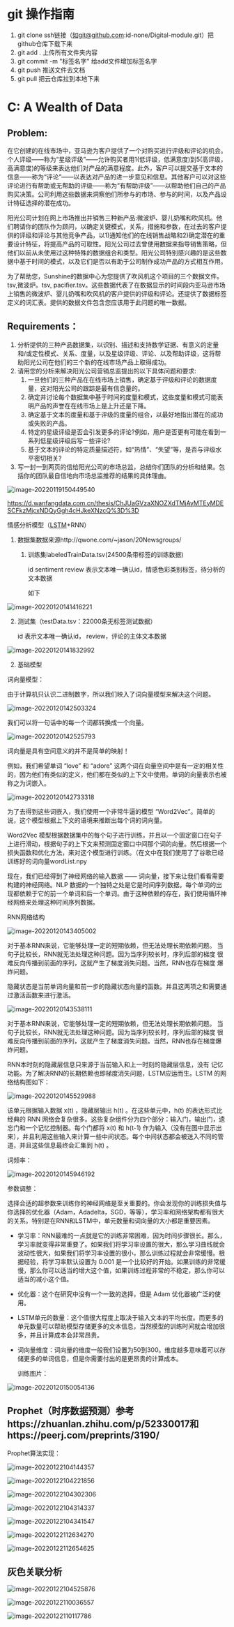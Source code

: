

# git 操作指南

1. git clone ssh链接（如git@github.com:id-none/Digital-module.git）把github仓库下载下来
2. git add . 上传所有文件夹内容
3. git commit -m "标签名字" 给add文件增加标签名字
4. git push 推送文件去文档
4. git pull 把云仓库拉到本地下来

# C: A Wealth of Data

## Problem:

在它创建的在线市场中，亚马逊为客户提供了一个对购买进行评级和评论的机会。个人评级——称为“星级评级”——允许购买者用1(低评级，低满意度)到5(高评级，高满意度)的等级来表达他们对产品的满意程度。此外，客户可以提交基于文本的信息——称为“评论”——以表达对产品的进一步意见和信息。其他客户可以对这些评论进行有帮助或无帮助的评级——称为“有帮助评级”——以帮助他们自己的产品购买决策。公司利用这些数据来洞察他们所参与的市场、参与的时间，以及产品设计特征选择的潜在成功。



阳光公司计划在网上市场推出并销售三种新产品:微波炉、婴儿奶嘴和吹风机。他们聘请你的团队作为顾问，以确定关键模式，关系，措施和参数，在过去的客户提供的评级和评论与其他竞争产品，以1)通知他们的在线销售战略和2)确定潜在的重要设计特征，将提高产品的可取性。阳光公司过去曾使用数据来指导销售策略，但他们以前从未使用过这种特殊的数据组合和类型。阳光公司特别感兴趣的是这些数据中基于时间的模式，以及它们是否以有助于公司制作成功产品的方式相互作用。



为了帮助您，Sunshine的数据中心为您提供了吹风机这个项目的三个数据文件。tsv,微波炉。tsv,  pacifier.tsv。这些数据代表了在数据显示的时间段内亚马逊市场上销售的微波炉、婴儿奶嘴和吹风机的客户提供的评级和评论。还提供了数据标签定义的词汇表。提供的数据文件包含您应该用于此问题的唯一数据。

## Requirements：

1. 分析提供的三种产品数据集，以识别、描述和支持数学证据、有意义的定量和/或定性模式、关系、度量，以及星级评级、评论、以及帮助评级，这将帮助阳光公司在他们的三个新的在线市场产品上取得成功。
2. 请用您的分析来解决阳光公司营销总监提出的以下具体问题和要求:
   1. 一旦他们的三种产品在在线市场上销售，确定基于评级和评论的数据度量，这对阳光公司的跟踪是最有信息量的。
   2. 确定并讨论每个数据集中基于时间的度量和模式，这些度量和模式可能表明产品的声誉在在线市场上是上升还是下降。
   3. 确定基于文本的度量和基于评级的度量的组合，以最好地指出潜在的成功或失败的产品。
   4. 特定的星级评级是否会引发更多的评论?例如，用户是否更有可能在看到一系列低星级评级后写一些评论?
   5. 基于文本的评论的特定质量描述符，如“热情”、“失望”等，是否与评级水平密切相关?
3. 写一封一到两页的信给阳光公司的市场总监，总结你们团队的分析和结果。包括你的团队最自信地向市场总监推荐的结果的具体理由。



![image-20220119150449540](美赛.assets/image-20220119150449540.png)

https://d.wanfangdata.com.cn/thesis/ChJUaGVzaXNOZXdTMjAyMTEyMDESCFkzMjcxNDQyGgh4cHJkeXNzcQ%3D%3D







情感分析模型（[LSTM](https://so.csdn.net/so/search?q=LSTM&spm=1001.2101.3001.7020)+RNN）

1. 数据集数据来源http://qwone.com/~jason/20Newsgroups/

   1. 训练集labeledTrainData.tsv(24500条带标签的训练数据)

      id sentiment review 表示文本唯一确认id，情感色彩类别标签，待分析的文本数据

      如下

![image-20220120141416221](美赛.assets/image-20220120141416221.png)

2. 测试集（testData.tsv：22000条无标签测试数据）

   id 表示文本唯一确认id， review，评论的主体文本数据

![image-20220120141832992](美赛.assets/image-20220120141832992.png)





2. 基础模型

词向量模型：

由于计算机只认识二进制数字，所以我们映入了词向量模型来解决这个问题。

![image-20220120142503324](美赛.assets/image-20220120142503324.png)

我们可以将一句话中的每一个词都转换成一个向量。

![image-20220120142525793](美赛.assets/image-20220120142525793.png)

词向量是具有空间意义的并不是简单的映射！

例如，我们希望单词 “love” 和 “adore” 这两个词在向量空间中是有一定的相关性的，因为他们有类似的定义，他们都在类似的上下文中使用。单词的向量表示也被称之为词嵌入。

![image-20220120142733318](美赛.assets/image-20220120142733318.png)

为了去得到这些词嵌入，我们使用一个非常牛逼的模型 “Word2Vec”。简单的说，这个模型根据上下文的语境来推断出每个词的词向量。

Word2Vec 模型根据数据集中的每个句子进行训练，并且以一个固定窗口在句子上进行滑动，根据句子的上下文来预测固定窗口中间那个词的向量。然后根据一个损失函数和优化方法，来对这个模型进行训练。（在文中在我们使用了了谷歌已经训练好的词向量wordList.npy

现在，我们已经得到了神经网络的输入数据 —— 词向量，接下来让我们看看需要构建的神经网络。NLP 数据的一个独特之处是它是时间序列数据。每个单词的出现都依赖于它的前一个单词和后一个单词。由于这种依赖的存在，我们使用循环神经网络来处理这种时间序列数据。

RNN网络结构

![image-20220120143405002](美赛.assets/image-20220120143405002.png)

对于基本RNN来说，它能够处理一定的短期依赖，但无法处理长期依赖问题。 当句子比较长，RNN就无法处理这种问题。因为当序列较长时，序列后部的梯度 很难反向传播到前面的序列，这就产生了梯度消失问题。当然，RNN也存在梯度 爆炸问题。

隐藏状态是当前单词向量和前一步的隐藏状态向量的函数。并且这两项之和需要通过激活函数来进行激活。

![image-20220120143538111](美赛.assets/image-20220120143538111.png)

对于基本RNN来说，它能够处理一定的短期依赖，但无法处理长期依赖问题。 当句子比较长，RNN就无法处理这种问题。因为当序列较长时，序列后部的梯度 很难反向传播到前面的序列，这就产生了梯度消失问题。当然，RNN也存在梯度爆炸问题。

RNN本时刻的隐藏层信息只来源于当前输入和上一时刻的隐藏层信息，没有 记忆功能。为了解决RNN的长期依赖也即梯度消失问题，LSTM应运而生。LSTM 的网络结构图如下：

![image-20220120145529988](美赛.assets/image-20220120145529988.png)

该单元根据输入数据 x(t) ，隐藏层输出 h(t) 。在这些单元中，h(t) 的表达形式比经典的 RNN 网络会复杂很多。这些复杂组件分为四个部分：输入门，输出门，遗忘门和一个记忆控制器。每个门都将 x(t) 和 h(t-1) 作为输入（没有在图中显示出来），并且利用这些输入来计算一些中间状态。每个中间状态都会被送入不同的管道，并且这些信息最终会汇集到 h(t) 。

词频率：

![image-20220120145946192](美赛.assets/image-20220120145946192.png)

参数调整：

选择合适的超参数来训练你的神经网络是至关重要的。你会发现你的训练损失值与你选择的优化器（Adam，Adadelta，SGD，等等），学习率和网络架构都有很大的关系。特别是在RNN和LSTM中，单元数量和词向量的大小都是重要因素。

- 学习率：RNN最难的一点就是它的训练非常困难，因为时间步骤很长。那么，学习率就变得非常重要了。如果我们将学习率设置的很大，那么学习曲线就会波动性很大，如果我们将学习率设置的很小，那么训练过程就会非常缓慢。根据经验，将学习率默认设置为 0.001 是一个比较好的开始。如果训练的非常缓慢，那么你可以适当的增大这个值，如果训练过程非常的不稳定，那么你可以适当的减小这个值。

- 优化器：这个在研究中没有一个一致的选择，但是 Adam 优化器被广泛的使用。

- LSTM单元的数量：这个值很大程度上取决于输入文本的平均长度。而更多的单元数量可以帮助模型存储更多的文本信息，当然模型的训练时间就会增加很多，并且计算成本会非常昂贵。

- 词向量维度：词向量的维度一般我们设置为50到300。维度越多意味着可以存储更多的单词信息，但是你需要付出的是更昂贵的计算成本。

  训练图片：

![image-20220120150054136](美赛.assets/image-20220120150054136.png)





## Prophet（时序数据预测）参考https://zhuanlan.zhihu.com/p/52330017和https://peerj.com/preprints/3190/

Prophet算法实现：

![image-20220122104144357](README.assets/image-20220122104144357.png)

![image-20220122104221856](README.assets/image-20220122104221856.png)

![image-20220122104302306](README.assets/image-20220122104302306.png)

![image-20220122104314337](README.assets/image-20220122104314337.png)

![image-20220122104341547](README.assets/image-20220122104341547.png)

![image-20220122112634270](README.assets/image-20220122112634270.png)



![image-20220122112654625](README.assets/image-20220122112654625.png)

## 灰色关联分析

![image-20220122104525876](README.assets/image-20220122104525876.png)

![image-20220122110036557](README.assets/image-20220122110036557.png)

![image-20220122110117786](README.assets/image-20220122110117786.png)
